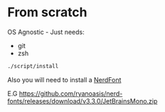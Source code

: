 # From scratch

OS Agnostic - Just needs:

- git
- zsh

```bash
./script/install
```

Also you will need to install a [NerdFont](https://www.nerdfonts.com)

E.G https://github.com/ryanoasis/nerd-fonts/releases/download/v3.3.0/JetBrainsMono.zip
